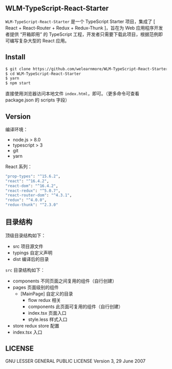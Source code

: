 ## WLM-TypeScript-React-Starter

`WLM-TypeScript-React-Starter` 是一个 TypeScript Starter 项目，集成了 [ React + React-Router + Redux + Redux-Thunk ]，旨在为 Web 应用程序开发者提供 “开箱即用” 的 TypeScript 工程，开发者只需要下载此项目，根据范例即可编写复杂大型的 React 应用。 

## Install

```bash
$ git clone https://github.com/welearnmore/WLM-TypeScript-React-Starter.git
$ cd WLM-TypeScript-React-Starter
$ yarn
$ npm start
```

直接使用浏览器访问本地文件 `index.html`，即可。（更多命令可查看 package.json 的 scripts 字段）

## Version

编译环境：

- node.js > 8.0
- typescript > 3
- git
- yarn

React 系列：

```bash
"prop-types": "^15.6.2",
"react": "^16.4.2",
"react-dom": "^16.4.2",
"react-redux": "^5.0.7",
"react-router-dom": "^4.3.1",
"redux": "^4.0.0",
"redux-thunk": "^2.3.0"
```

## 目录结构

顶级目录结构如下：

- src 项目源文件
- typings 自定义声明
- dist 编译后的目录

`src` 目录结构如下：

- components 不同页面之间复用的组件（自行创建）
- pages 页面级别的组件
  - [MainPage] 自定义的目录
    - flow redux 相关
    - components 此页面可复用的组件（自行创建）
    - index.tsx 页面入口
    - style.less 样式入口
- store redux store 配置
- index.tsx 入口

## LICENSE

GNU LESSER GENERAL PUBLIC LICENSE Version 3, 29 June 2007